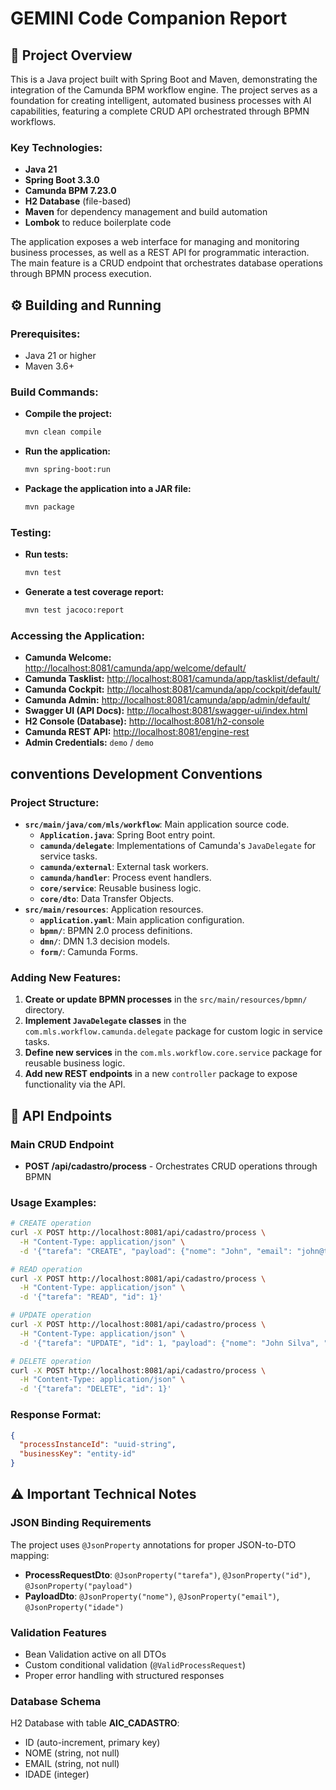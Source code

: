 # GEMINI Code Companion Report

## 🚀 Project Overview

This is a Java project built with Spring Boot and Maven, demonstrating the integration of the Camunda BPM workflow engine. The project serves as a foundation for creating intelligent, automated business processes with AI capabilities, featuring a complete CRUD API orchestrated through BPMN workflows.

### Key Technologies:
- **Java 21**
- **Spring Boot 3.3.0**
- **Camunda BPM 7.23.0**
- **H2 Database** (file-based)
- **Maven** for dependency management and build automation
- **Lombok** to reduce boilerplate code

The application exposes a web interface for managing and monitoring business processes, as well as a REST API for programmatic interaction. The main feature is a CRUD endpoint that orchestrates database operations through BPMN process execution.

## ⚙️ Building and Running

### Prerequisites:
- Java 21 or higher
- Maven 3.6+

### Build Commands:
- **Compile the project:**
  ```bash
  mvn clean compile
  ```
- **Run the application:**
  ```bash
  mvn spring-boot:run
  ```
- **Package the application into a JAR file:**
  ```bash
  mvn package
  ```

### Testing:
- **Run tests:**
  ```bash
  mvn test
  ```
- **Generate a test coverage report:**
  ```bash
  mvn test jacoco:report
  ```

### Accessing the Application:
- **Camunda Welcome:** [http://localhost:8081/camunda/app/welcome/default/](http://localhost:8081/camunda/app/welcome/default/)
- **Camunda Tasklist:** [http://localhost:8081/camunda/app/tasklist/default/](http://localhost:8081/camunda/app/tasklist/default/)
- **Camunda Cockpit:** [http://localhost:8081/camunda/app/cockpit/default/](http://localhost:8081/camunda/app/cockpit/default/)
- **Camunda Admin:** [http://localhost:8081/camunda/app/admin/default/](http://localhost:8081/camunda/app/admin/default/)
- **Swagger UI (API Docs):** [http://localhost:8081/swagger-ui/index.html](http://localhost:8081/swagger-ui/index.html)
- **H2 Console (Database):** [http://localhost:8081/h2-console](http://localhost:8081/h2-console)
- **Camunda REST API:** [http://localhost:8081/engine-rest](http://localhost:8081/engine-rest)
- **Admin Credentials:** `demo` / `demo`

##  conventions Development Conventions

### Project Structure:
- **`src/main/java/com/mls/workflow`**: Main application source code.
  - **`Application.java`**: Spring Boot entry point.
  - **`camunda/delegate`**: Implementations of Camunda's `JavaDelegate` for service tasks.
  - **`camunda/external`**: External task workers.
  - **`camunda/handler`**: Process event handlers.
  - **`core/service`**: Reusable business logic.
  - **`core/dto`**: Data Transfer Objects.
- **`src/main/resources`**: Application resources.
  - **`application.yaml`**: Main application configuration.
  - **`bpmn/`**: BPMN 2.0 process definitions.
  - **`dmn/`**: DMN 1.3 decision models.
  - **`form/`**: Camunda Forms.

### Adding New Features:
1.  **Create or update BPMN processes** in the `src/main/resources/bpmn/` directory.
2.  **Implement `JavaDelegate` classes** in the `com.mls.workflow.camunda.delegate` package for custom logic in service tasks.
3.  **Define new services** in the `com.mls.workflow.core.service` package for reusable business logic.
4.  **Add new REST endpoints** in a new `controller` package to expose functionality via the API.

## 🔧 API Endpoints

### Main CRUD Endpoint
- **POST /api/cadastro/process** - Orchestrates CRUD operations through BPMN

### Usage Examples:
```bash
# CREATE operation
curl -X POST http://localhost:8081/api/cadastro/process \
  -H "Content-Type: application/json" \
  -d '{"tarefa": "CREATE", "payload": {"nome": "John", "email": "john@test.com", "idade": 30}}'

# READ operation  
curl -X POST http://localhost:8081/api/cadastro/process \
  -H "Content-Type: application/json" \
  -d '{"tarefa": "READ", "id": 1}'

# UPDATE operation
curl -X POST http://localhost:8081/api/cadastro/process \
  -H "Content-Type: application/json" \
  -d '{"tarefa": "UPDATE", "id": 1, "payload": {"nome": "John Silva", "email": "john.silva@test.com", "idade": 35}}'

# DELETE operation
curl -X POST http://localhost:8081/api/cadastro/process \
  -H "Content-Type: application/json" \
  -d '{"tarefa": "DELETE", "id": 1}'
```

### Response Format:
```json
{
  "processInstanceId": "uuid-string",
  "businessKey": "entity-id"
}
```

## ⚠️ Important Technical Notes

### JSON Binding Requirements
The project uses `@JsonProperty` annotations for proper JSON-to-DTO mapping:
- **ProcessRequestDto**: `@JsonProperty("tarefa")`, `@JsonProperty("id")`, `@JsonProperty("payload")`
- **PayloadDto**: `@JsonProperty("nome")`, `@JsonProperty("email")`, `@JsonProperty("idade")`

### Validation Features
- Bean Validation active on all DTOs
- Custom conditional validation (`@ValidProcessRequest`)
- Proper error handling with structured responses

### Database Schema
H2 Database with table **AIC_CADASTRO**:
- ID (auto-increment, primary key)
- NOME (string, not null)
- EMAIL (string, not null) 
- IDADE (integer)
